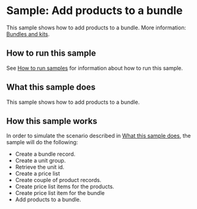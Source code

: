 
# Sample: Add products to a bundle

This sample shows how to add products to a bundle. More information: [Bundles and kits](https://docs.microsoft.com/dynamics365/customerengagement/on-premises/developer/create-manage-product-families-products-bundles-product-properties#BundlesKits).

## How to run this sample

See [How to run samples](https://github.com/microsoft/PowerApps-Samples/blob/master/cds/README.md) for information about how to run this sample.

## What this sample does

This sample shows how to add products to a bundle.

## How this sample works

In order to simulate the scenario described in [What this sample does](#what-this-sample-does), the sample will do the following:

- Create a bundle record.
- Create a unit group.
- Retrieve the unit id.
- Create a price list
- Create couple of product records.
- Create price list items for the products.
- Create price list item for the bundle
- Add products to a bundle.
